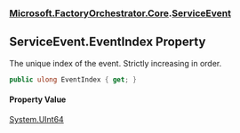 ### [Microsoft.FactoryOrchestrator.Core](Microsoft_FactoryOrchestrator_Core.md 'Microsoft.FactoryOrchestrator.Core').[ServiceEvent](ServiceEvent.md 'Microsoft.FactoryOrchestrator.Core.ServiceEvent')
## ServiceEvent.EventIndex Property
The unique index of the event. Strictly increasing in order.  
```csharp
public ulong EventIndex { get; }
```
#### Property Value
[System.UInt64](https://docs.microsoft.com/en-us/dotnet/api/System.UInt64 'System.UInt64')
